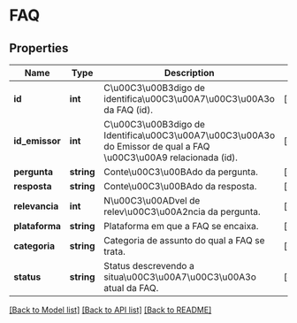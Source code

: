 # FAQ

## Properties
Name | Type | Description | Notes
------------ | ------------- | ------------- | -------------
**id** | **int** | C\u00C3\u00B3digo de identifica\u00C3\u00A7\u00C3\u00A3o da FAQ (id). | [optional] 
**id_emissor** | **int** | C\u00C3\u00B3digo de Identifica\u00C3\u00A7\u00C3\u00A3o do Emissor de qual a FAQ \u00C3\u00A9 relacionada (id). | [optional] 
**pergunta** | **string** | Conte\u00C3\u00BAdo da pergunta. | [optional] 
**resposta** | **string** | Conte\u00C3\u00BAdo da resposta. | [optional] 
**relevancia** | **int** | N\u00C3\u00ADvel de relev\u00C3\u00A2ncia da pergunta. | [optional] 
**plataforma** | **string** | Plataforma em que a FAQ se encaixa. | [optional] 
**categoria** | **string** | Categoria de assunto do qual a FAQ se trata. | [optional] 
**status** | **string** | Status descrevendo a situa\u00C3\u00A7\u00C3\u00A3o atual da FAQ. | [optional] 

[[Back to Model list]](../README.md#documentation-for-models) [[Back to API list]](../README.md#documentation-for-api-endpoints) [[Back to README]](../README.md)


